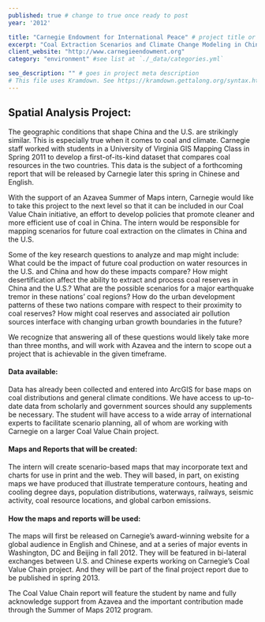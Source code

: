 ```yaml
---
published: true # change to true once ready to post
year: '2012'

title: "Carnegie Endowment for International Peace" # project title or client name
excerpt: "Coal Extraction Scenarios and Climate Change Modeling in China and the U.S." # shows on project list page
client_website: "http://www.carnegieendowment.org"
category: "environment" #see list at `./_data/categories.yml`

seo_description: "" # goes in project meta description
# This file uses Kramdown. See https://kramdown.gettalong.org/syntax.html for syntax
---
```


## Spatial Analysis Project:
The geographic conditions that shape China and the U.S. are strikingly similar. This is especially true when it comes to coal and climate. Carnegie staff worked with students in a University of Virginia GIS Mapping Class in Spring 2011 to develop a first-of-its-kind dataset that compares coal resources in the two countries. This data is the subject of a forthcoming report that will be released by Carnegie later this spring in Chinese and English.

With the support of an Azavea Summer of Maps intern, Carnegie would like to take this project to the next level so that it can be included in our Coal Value Chain initiative, an effort to develop policies that promote cleaner and more efficient use of coal in China. The intern would be responsible for mapping scenarios for future coal extraction on the climates in China and the U.S.

Some of the key research questions to analyze and map might include: What could be the impact of future coal production on water resources in the U.S. and China and how do these impacts compare? How might desertification affect the ability to extract and process coal reserves in China and the U.S.? What are the possible scenarios for a major earthquake tremor in these nations’ coal regions? How do the urban development patterns of these two nations compare with respect to their proximity to coal reserves? How might coal reserves and associated air pollution sources interface with changing urban growth boundaries in the future?

We recognize that answering all of these questions would likely take more than three months, and will work with Azavea and the intern to scope out a project that is achievable in the given timeframe.

#### Data available:
Data has already been collected and entered into ArcGIS for base maps on coal distributions and general climate conditions. We have access to up-to-date data from scholarly and government sources should any supplements be necessary. The student will have access to a wide array of international experts to facilitate scenario planning, all of whom are working with Carnegie on a larger Coal Value Chain project.

#### Maps and Reports that will be created:
The intern will create scenario-based maps that may incorporate text and charts for use in print and the web. They will based, in part, on existing maps we have produced that illustrate temperature contours, heating and cooling degree days, population distributions, waterways, railways, seismic activity, coal resource locations, and global carbon emissions.

#### How the maps and reports will be used:
The maps will first be released on Carnegie’s award-winning website for a global audience in English and Chinese, and at a series of major events in Washington, DC and Beijing in fall 2012. They will be featured in bi-lateral exchanges between U.S. and Chinese experts working on Carnegie’s Coal Value Chain project. And they will be part of the final project report due to be published in spring 2013.

The Coal Value Chain report will feature the student by name and fully acknowledge support from Azavea and the important contribution made through the Summer of Maps 2012 program.
